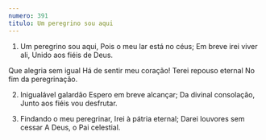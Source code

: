 ```yaml
---
numero: 391
titulo: Um peregrino sou aqui
---
```

1. Um peregrino sou aqui,
Pois o meu lar está no céus;
Em breve irei viver ali,
Unido aos fiéis de Deus.

Que alegria sem igual
Há de sentir meu coração!
Terei repouso eternal
No fim da peregrinação.

2. Inigualável galardão
Espero em breve alcançar;
Da divinal consolação,
Junto aos fiéis vou desfrutar.

3. Findando o meu peregrinar,
Irei à pátria eternal;
Darei louvores sem cessar
A Deus, o Pai celestial.
